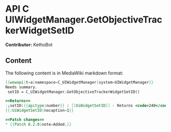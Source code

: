 # API C UIWidgetManager.GetObjectiveTrackerWidgetSetID

**Contributor:** KethoBot

## Content

The following content is in MediaWiki markdown format:

```mediawiki
{{wowapi|t=a|namespace=C_UIWidgetManager|system=UIWidgetManager}}
Needs summary.
 setID = C_UIWidgetManager.GetObjectiveTrackerWidgetSetID()

==Returns==
:;setID:{{apitype|number}} : [[UiWidgetSetID]] - Returns <code>240</code>
{{:UiWidgetSetID|nocaption=1}}

==Patch changes==
* {{Patch 8.2.0|note=Added.}}
```
